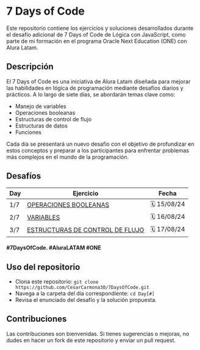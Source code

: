 # 7 Days of Code

Este repositorio contiene los ejercicios y soluciones desarrollados durante el desafío adicional de 7 Days of Code de Lógica con JavaScript, como parte de mi formación en el programa Oracle Next Education (ONE) con Alura Latam.

## Descripción

El 7 Days of Code es una iniciativa de Alura Latam diseñada para mejorar las habilidades en lógica de programación mediante desafíos diarios y prácticos. A lo largo de siete días, se abordarán temas clave como:

- Manejo de variables
- Operaciones booleanas
- Estructuras de control de flujo
- Estructuras de datos
- Funciones

Cada día se presentará un nuevo desafío con el objetivo de profundizar en estos conceptos y preparar a los participantes para enfrentar problemas más complejos en el mundo de la programación.

## Desafíos

| Day | Ejercicio                                              | Fecha       |
| --- | ------------------------------------------------------ | ----------- |
| 1/7 | [OPERACIONES BOOLEANAS](./Day1/ejercicio.md)           | 🗓️ 15/08/24 |
| 2/7 | [VARIABLES](./Day2/ejercicio.md)                       | 🗓️ 16/08/24 |
| 3/7 | [ESTRUCTURAS DE CONTROL DE FLUJO](./Day3/ejercicio.md) | 🗓️ 17/08/24 |

#### #7DaysOfCode. #AluraLATAM #ONE

## Uso del repositorio

- Clona este repositorio: `git clone https://github.com/CesarCarmona30/7DaysOfCode.git`
- Navega a la carpeta del día correspondiente: `cd Day[#]`
- Revisa el enunciado del desafío y la solución propuesta.

## Contribuciones

Las contribuciones son bienvenidas. Si tienes sugerencias o mejoras, no dudes en hacer un fork de este repositorio y enviar un pull request.
